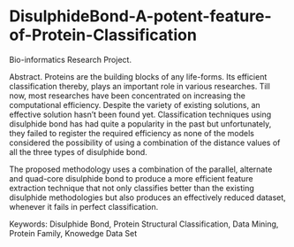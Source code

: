 # DisulphideBond-A-potent-feature-of-Protein-Classification
Bio-informatics Research Project.


Abstract. Proteins are the building blocks of any life-forms. Its efficient classification thereby, plays an important role in various researches. Till now, most researches have been concentrated on increasing the computational efficiency. Despite the variety of existing solutions, an effective solution hasn’t been found yet. Classification techniques using disulphide bond has had quite a popularity in the past but unfortunately, they failed to register the required efficiency as none of the models considered the possibility of using a combination of the distance values of all the three types of disulphide bond. 

The proposed methodology uses a combination of the parallel, alternate and quad-core disulphide bond to produce a more efficient feature extraction technique that not only classifies better than the existing disulphide methodologies but also produces an effectively reduced dataset, whenever it fails in perfect classification.

Keywords: Disulphide Bond, Protein Structural Classification, Data Mining, Protein Family, Knowedge Data Set
